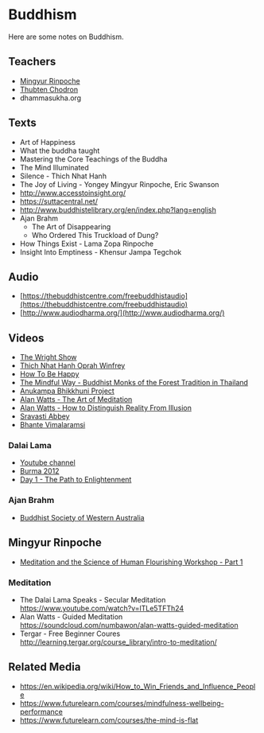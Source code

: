 # Buddhism
Here are some notes on Buddhism.
## Teachers
- [Mingyur Rinpoche](https://www.youtube.com/user/MingyurRinpoche)
- [Thubten Chodron](http://thubtenchodron.org/)
- dhammasukha.org

## Texts
- Art of Happiness
- What the buddha taught
- Mastering the Core Teachings of the Buddha
- The Mind Illuminated
- Silence - Thich Nhat Hanh
- The Joy of Living - Yongey Mingyur Rinpoche, Eric Swanson
- http://www.accesstoinsight.org/
- https://suttacentral.net/
- http://www.buddhistelibrary.org/en/index.php?lang=english
- Ajan Brahm
    - The Art of Disappearing
    - Who Ordered This Truckload of Dung?
- How Things Exist - Lama Zopa Rinpoche
- Insight Into Emptiness - Khensur Jampa Tegchok
## Audio
- [https://thebuddhistcentre.com/freebuddhistaudio](https://thebuddhistcentre.com/freebuddhistaudio)
- [http://www.audiodharma.org/](http://www.audiodharma.org/)

## Videos
- [The Wright Show](http://meaningoflife.tv/programs/wrightshow)
- [Thich Nhat Hanh Oprah Winfrey](https://www.youtube.com/watch?v=dG2mMU1loGk)
- [How To Be Happy](https://www.youtube.com/watch?v=65lbt-z4yAI&t=133s)
- [The Mindful Way - Buddhist Monks of the Forest Tradition in Thailand ](https://www.youtube.com/watch?v=Anf1yhX9VQo)
- [Anukampa Bhikkhuni Project](https://www.youtube.com/channel/UCNIW229Hx4MOF_ahakA67EA)
- [Alan Watts - The Art of Meditation](https://www.youtube.com/watch?v=EgHCwsQ1MqI)
- [Alan Watts - How to Distinguish Reality From Illusion](https://www.youtube.com/watch?v=ikBPHOwBAtQ)
- [Sravasti Abbey](https://www.youtube.com/user/sravastiabbey/videos)
- [Bhante Vimalaramsi](https://www.youtube.com/user/begintosee)
### Dalai Lama
- [Youtube channel](https://www.youtube.com/user/gyalwarinpoche)
- [Burma 2012](https://www.youtube.com/watch?v=IUEkDc_LfKQ)
- [Day 1 - The Path to Enlightenment](https://www.youtube.com/watch?v=g1KDq-qqAJA)

### Ajan Brahm
- [Buddhist Society of Western Australia](https://www.youtube.com/channel/UC6M_EhnSSdTG_SXUp6IAWmQ)

## Mingyur Rinpoche
- [Meditation and the Science of Human Flourishing Workshop - Part 1](https://www.youtube.com/watch?v=fjFZEBM08w4)

### Meditation
- The Dalai Lama Speaks - Secular Meditation https://www.youtube.com/watch?v=lTLe5TFTh24
- Alan Watts - Guided Meditation https://soundcloud.com/numbawon/alan-watts-guided-meditation
- Tergar - Free Beginner Coures http://learning.tergar.org/course_library/intro-to-meditation/

## Related Media
- https://en.wikipedia.org/wiki/How_to_Win_Friends_and_Influence_People
- https://www.futurelearn.com/courses/mindfulness-wellbeing-performance
- https://www.futurelearn.com/courses/the-mind-is-flat
